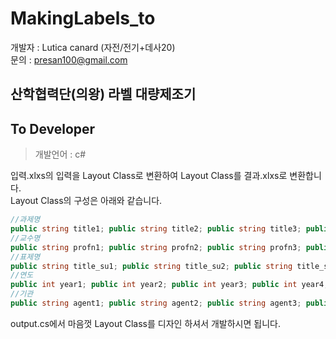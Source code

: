 # MakingLabels_to
개발자 : Lutica canard (자전/전기+데사20)   
문의 : presan100@gmail.com

## 산학협력단(의왕) 라벨 대량제조기

## To Developer    
> 개발언어 :  c#   

입력.xlxs의 입력을 Layout Class로 변환하여 Layout Class를 결과.xlxs로 변환합니다.   
Layout Class의 구성은 아래와 같습니다.   
```C#
//과제명
public string title1; public string title2; public string title3; public string title4; public string title5; public string title6; public string title7; 
//교수명
public string profn1; public string profn2; public string profn3; public string profn4; public string profn5; public string profn6; public string profn7; 
//표제명
public string title_su1; public string title_su2; public string title_su3; public string title_su4; public string title_su5; public string title_su6; public string title_su7;
//연도
public int year1; public int year2; public int year3; public int year4; public int year5; public int year6; public int year7; 
//기관
public string agent1; public string agent2; public string agent3; public string agent4; public string agent5; public string agent6; public string agent7;
```
output.cs에서 마음껏 Layout Class를 디자인 하셔서 개발하시면 됩니다. 
